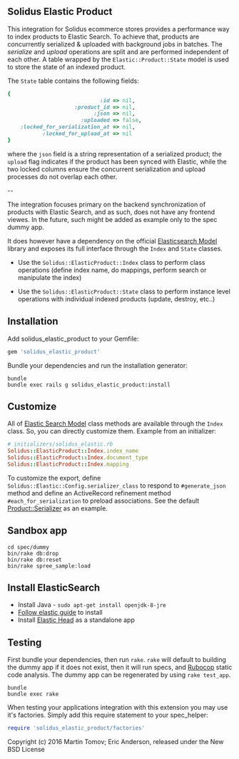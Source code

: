 Solidus Elastic Product
-----------------------

This integration for Solidus ecommerce stores provides a performance way to index products to Elastic Search. To achieve that, products are concurrently serialized & uploaded with background jobs in batches. The _serialize_ and _upload_ operations are split and are performed independent of each other. A table wrapped by the `Elastic::Product::State` model is used to store the state of an indexed product.

The `State` table contains the following fields:

```ruby
{
                             :id => nil,
                     :product_id => nil,
                           :json => nil,
                       :uploaded => false,
    :locked_for_serialization_at => nil,
           :locked_for_upload_at => nil
}
```

where the `json` field is a string representation of a serialized product; the `upload` flag indicates if the product has been synced with Elastic, while the two locked columns ensure the concurrent serialization and upload processes do not overlap each other.


--

The integration focuses primary on the backend synchronization of products with Elastic Search, and as such, does not have any frontend viewes. In the future, such might be added as example only to the spec dummy app.

It does however have a dependency on the official [Elasticsearch Model](https://github.com/elastic/elasticsearch-rails/tree/master/elasticsearch-model) library and exposes its full interface through the `Index` and `State` classes.

 - Use the `Solidus::ElasticProduct::Index` class to perform class operations (define index name, do mappings, perform search or manipulate the index)

 - Use the `Solidus::ElasticProduct::State` class to perform instance level operations with individual indexed products (update, destroy, etc..)


Installation
------------

Add solidus_elastic_product to your Gemfile:

```ruby
gem 'solidus_elastic_product'
```

Bundle your dependencies and run the installation generator:

```shell
bundle
bundle exec rails g solidus_elastic_product:install
```

Customize
---------

All of [Elastic Search Model](https://github.com/elastic/elasticsearch-rails/tree/master/elasticsearch-model's) class methods are available through the `Index` class. So, you can directly customize them. Example from an initializer:

```ruby
# initializers/solidus_elastic.rb
Solidus::ElasticProduct::Index.index_name
Solidus::ElasticProduct::Index.document_type
Solidus::ElasticProduct::Index.mapping
```

To customize the export, define `Solidus::Elastic::Config.serializer_class` to respond to `#generate_json` method and define an ActiveRecord refinement method `#each_for_serialization` to preload associations. See the default [Product::Serializer](https://github.com/boomerdigital/solidus_elastic_search/blob/master/app/models/solidus/elastic/product/serializer.rb) as an example.


Sandbox app
-------
    cd spec/dummy
    bin/rake db:drop
    bin/rake db:reset
    bin/rake spree_sample:load


Install ElasticSearch
-------
  - Install Java - `sudo apt-get install openjdk-8-jre`
  - [Follow elastic guide](https://www.elastic.co/guide/en/elasticsearch/reference/current/deb.html) to install
  - Install [Elastic Head](https://github.com/mobz/elasticsearch-head) as a standalone app


Testing
-------

First bundle your dependencies, then run `rake`. `rake` will default to building the dummy app if it does not exist, then it will run specs, and [Rubocop](https://github.com/bbatsov/rubocop) static code analysis. The dummy app can be regenerated by using `rake test_app`.

```shell
bundle
bundle exec rake
```

When testing your applications integration with this extension you may use it's factories.
Simply add this require statement to your spec_helper:

```ruby
require 'solidus_elastic_product/factories'
```

Copyright (c) 2016 Martin Tomov; Eric Anderson, released under the New BSD License

